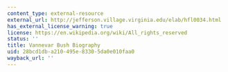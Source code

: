 ```yaml
---
content_type: external-resource
external_url: http://jefferson.village.virginia.edu/elab/hfl0034.html
has_external_license_warning: true
license: https://en.wikipedia.org/wiki/All_rights_reserved
status: ''
title: Vannevar Bush Biography
uid: 28bcd1db-a210-495e-8330-5da0e010faa0
wayback_url: ''
---
```

